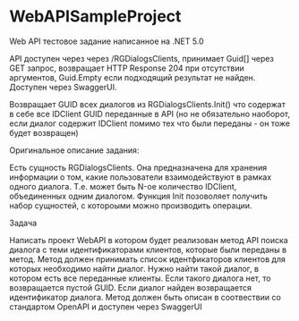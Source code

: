 # WebAPISampleProject
Web API тестовое задание написанное на .NET 5.0

API доступен через через /RGDialogsClients, принимает Guid[] через GET запрос, возвращает HTTP Response 204 при отсутствии аргументов, Guid.Empty если подходящий результат не найден. 
Доступен через SwaggerUI.

Возвращает GUID всех диалогов из RGDialogsClients.Init() что содержат в себе все IDClient GUID переданные в API (но не обязательно наоборот, если диалог содержит IDClient помимо тех что были переданы - он тоже будет возвращен)

Оригинальное описание задания:

Есть сущность RGDialogsClients. Она предназначена для хранения информации о том, какие пользователи взаимодействуют в рамках одного диалога.
Т.е. может быть N-ое количество IDClient, объединенных одним диалогом.
Функция Init позоволяет получить набор сущностей, с котороыми можно производить операции.

Задача

Написать проект WebAPI в котором будет реализован метод API поиска диалога с теми идентификаторами клиентов, которые были переданы в метод.
Метод должен принимать список идентфикаторов клиентов для которых необходимо найти диалог. Нужно найти такой диалог, в котором есть все переданные клиенты. Если такого диалога нет, то возвращается пустой GUID.
Если диалог найден возвращается идентификатор диалога.
Метод должен быть описан в соотвествии со стандартом OpenAPI и доступен через SwaggerUI
